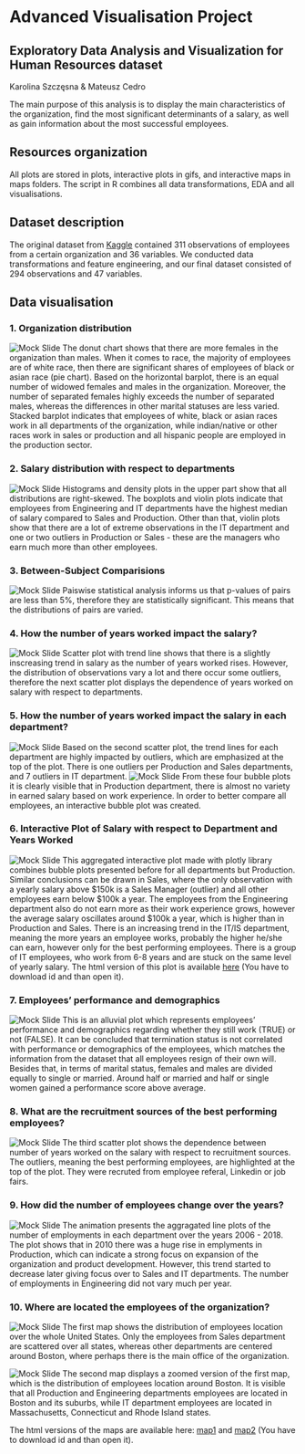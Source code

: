 # Advanced Visualisation Project
## Exploratory Data Analysis and Visualization for Human Resources dataset
Karolina Szczęsna & Mateusz Cedro

The main purpose of this analysis is to display the main characteristics of the organization, find the most significant determinants of a salary, as well as gain information about the most successful employees.

## Resources organization
All plots are stored in plots, interactive plots in gifs, and interactive maps in maps folders. The script in R combines all data transformations, EDA and all visualisations.

## Dataset description
The original dataset from [Kaggle](https://www.kaggle.com/datasets/rhuebner/human-resources-data-set) contained 311 observations of employees from a certain organization and 36 variables. We conducted data transformations and feature engineering, and our final dataset consisted of 294 observations and 47 variables.

## Data visualisation

### 1. Organization distribution
![Mock Slide](https://github.com/mateuszcedro/mateuszcedro/blob/main/Visualisation/s2.png)
The donut chart shows that there are more females in the organization than males. When it comes to race, the majority of employees are of white race, then there are significant shares of employees of black or asian race (pie chart). Based on the horizontal barplot, there is an equal number of widowed females and males in the organization. Moreover, the number of separated females highly exceeds the number of separated males, whereas the differences in other marital statuses are less varied. Stacked barplot indicates that employees of white, black or asian races work in all departments of the organization, while indian/native or other races work in sales or production and all hispanic people are employed in the production sector.

### 2. Salary distribution with respect to departments
![Mock Slide](https://github.com/mateuszcedro/mateuszcedro/blob/main/Visualisation/s3.png)
Histograms and density plots in the upper part show that all distributions are right-skewed. The boxplots and violin plots indicate that employees from Engineering and IT departments have the highest median of salary compared to Sales and Production. Other than that, violin plots show that there are a lot of extreme observations in the IT department and one or two outliers in Production or Sales - these are the managers who earn much more than other employees.
### 3. Between-Subject Comparisions
![Mock Slide](https://github.com/mateuszcedro/mateuszcedro/blob/main/Visualisation/s10.png)
Paiswise statistical analysis informs us that p-values of pairs are less than 5%, therefore they are statistically significant. This means that the distributions of pairs are varied.

### 4. How the number of years worked impact the salary?
![Mock Slide](https://github.com/mateuszcedro/mateuszcedro/blob/main/Visualisation/s7.png)
Scatter plot with trend line shows that there is a slightly inscreasing trend in salary as the number of years worked rises. However, the distribution of observations vary a lot and there occur some outliers, therefore the next scatter plot displays the dependence of years worked on salary with respect to departments.

### 5. How the number of years worked impact the salary in each department?
![Mock Slide](https://github.com/mateuszcedro/mateuszcedro/blob/main/Visualisation/s8.png)
Based on the second scatter plot, the trend lines for each department are highly impacted by outliers, which are emphasized at the top of the plot. There is one outliers per Production and Sales departments, and 7 outliers in IT department.
![Mock Slide](https://github.com/mateuszcedro/mateuszcedro/blob/main/Visualisation/s4.png)
From these four bubble plots it is clearly visible that in Production department, there is almost no variety in earned salary based on work experience. In order to better compare all employees, an interactive bubble plot was created.

### 6. Interactive Plot of Salary with respect to Department and Years Worked
![Mock Slide](https://github.com/mateuszcedro/mateuszcedro/blob/main/Visualisation/S5.gif)
This aggregated interactive plot made with plotly library combines bubble plots presented before for all departments but Production. Similar conclusions can be drawn in Sales, where the only observation with a yearly salary above $150k is a Sales Manager (outlier) and all other employees earn below $100k a year. The employees from the Engineering department also do not earn more as their work experience grows, however the average salary oscillates around $100k a year, which is higher than in Production and Sales. There is an increasing trend in the IT/IS department, meaning the more years an employee works, probably the higher he/she can earn, however only for the best performing employees. There is a group of IT employees, who work from 6-8 years and are stuck on the same level of yearly salary. The html version of this plot is available [here](https://drive.google.com/file/d/1K0MRoyAz230QqygAWnXS6z7GeRkATTiy/view) (You have to download id and than open it).

### 7. Employees’ performance and demographics
![Mock Slide](https://github.com/mateuszcedro/mateuszcedro/blob/main/Visualisation/s6.png)
This is an alluvial plot which represents employees’ performance and demographics regarding whether they still work (TRUE) or not (FALSE). It can be concluded that termination status is not correlated with performance or demographics of the employees, which matches the information from the dataset that all employees resign of their own will. Besides that, in terms of marital status, females and males are divided equally to single or married. Around half or married and half or single women gained a performance score above average.

###  8. What are the recruitment sources of the best performing employees?
![Mock Slide](https://github.com/mateuszcedro/mateuszcedro/blob/main/Visualisation/s9.png)
The third scatter plot shows the dependence between number of years worked on the salary with respect to recruitment sources. The outliers, meaning the best performing employees, are highlighted at the top of the plot. They were recruted from employee referal, Linkedin or job fairs.

### 9. How did the number of employees change over the years?
![Mock Slide](https://github.com/mateuszcedro/mateuszcedro/blob/main/Visualisation/gganim_yearOfHire.gif.png)
The animation presents the aggragated line plots of the number of employments in each department over the years 2006 - 2018. The plot shows that in 2010 there was a huge rise in emplyments in Production, which can indicate a strong focus on expansion of the organization and product development. However, this trend started to decrease later giving focus over to Sales and IT departments. The number of employments in Engineering did not vary much per year.

### 10. Where are located the employees of the organization?
![Mock Slide](https://github.com/mateuszcedro/mateuszcedro/blob/main/Visualisation/map1.gif)
The first map shows the distribution of employees location over the whole United States. Only the employees from Sales department are scattered over all states, whereas other departments are centered around Boston, where perhaps there is the main office of the organization.

![Mock Slide](https://github.com/mateuszcedro/mateuszcedro/blob/main/Visualisation/map2.gif)
The second map displays a zoomed version of the first map, which is the distribution of employees location around Boston. It is visible that all Production and Engineering departments employees are located in Boston and its suburbs, while IT department employees are located in Massachusetts, Connecticut and Rhode Island states.

The html versions of the maps are available here: [map1](https://drive.google.com/file/d/10mpIcW6tOYHRnq4o9kuOqGhGQMxlH5xt/view) and [map2](https://drive.google.com/file/d/1znMUXbNFL1OZCx95ZNdi42MDPbC7HtxU/view) (You have to download id and than open it).
